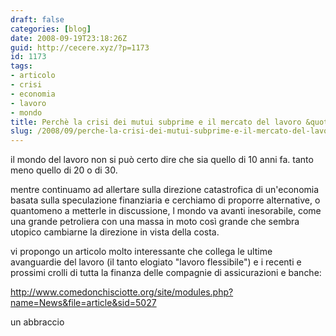 ```yaml
---
draft: false
categories: [blog]
date: 2008-09-19T23:18:26Z
guid: http://cecere.xyz/?p=1173
id: 1173
tags:
- articolo
- crisi
- economia
- lavoro
- mondo
title: Perchè la crisi dei mutui subprime e il mercato del lavoro &quot;flessibile&quot;
slug: /2008/09/perche-la-crisi-dei-mutui-subprime-e-il-mercato-del-lavoro-flessibile/
---
```


il mondo del lavoro non si può certo dire che sia quello di 10 anni fa. tanto meno quello di 20 o di 30.

mentre continuamo ad allertare sulla direzione catastrofica di un'economia basata sulla speculazione finanziaria e cerchiamo di proporre alternative, o quantomeno a metterle in discussione, l mondo va avanti inesorabile, come una grande petroliera con una massa in moto così grande che sembra utopico cambiarne la direzione in vista della costa.

vi propongo un articolo molto interessante che collega le ultime avanguardie del lavoro (il tanto elogiato "lavoro flessibile") e i recenti e prossimi crolli di tutta la finanza delle compagnie di assicurazioni e banche:

<http://www.comedonchisciotte.org/site/modules.php?name=News&file=article&sid=5027>

un abbraccio